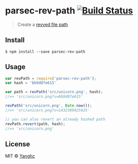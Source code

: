 # parsec-rev-path [![Build Status](https://travis-ci.org/hqwlkj/parsec-rev-path.svg?branch=master)](https://travis-ci.org/hqwlkj/parsec-rev-path)

> Create a [revved file path](http://blog.risingstack.com/automatic-cache-busting-for-your-css/)


## Install

```
$ npm install --save parsec-rev-path
```


## Usage

```js
var revPath = require('parsec-rev-path');
var hash = 'bb9d8fe615'

var path = revPath('src/unicorn.png', hash);
//=> 'src/unicorn.png?v=bb9d8fe615'

revPath('src/unicorn.png', Date.now());
//=> 'src/unicorn.png?v=1432309925925'

// you can also revert an already hashed path
revPath.revert(path, hash);
//=> 'src/unicorn.png'
```



## License

MIT © [Yanghc](https://github.com/hqwlkj)
